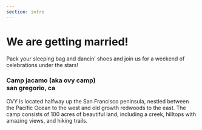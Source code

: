 ```yaml
---
section: intro 
---
```


# We are getting married!

Pack your sleeping bag and dancin’ shoes and join us for a weekend of celebrations under the stars!

### Camp jacamo (aka ovy camp)<br/> san gregorio, ca

OVY is located halfway up the San Francisco peninsula, nestled between the Pacific Ocean to the west and old growth redwoods to the east. The camp consists of 100 acres of beautiful land, including a creek, hilltops with amazing views, and hiking trails.